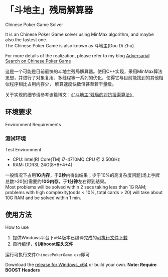 # 「斗地主」残局解算器  
Chinese Poker Game Solver  

It is an Chinese Poker Game solver using MinMax algorithm, and maybe also the fastest one.  
The Chinese Poker Game is also known as 斗地主(Dou Di Zhu).

For more details of the realization, please refer to my blog [Adversarial Search on Chinese Poker Game](https://blog.darkray.cn/tech/algorithm/adversarial-search-on-chinese-poker-game/)

这是一个可能是目前最快的斗地主残局解算器。使用C++实现，采用MinMax算法思想，并进行了对象复用、多线程等一系列的优化，使得它与目前能找到的其他相似程序相比占用内存少，
解算速度快数倍甚至若干量级。

关于实现的细节请参考该篇博文：[《“斗地主”残局的对抗搜索算法》](https://blog.darkray.cn/tech/algorithm/adversarial-search-on-chinese-poker-game/)

## 环境要求
Environment Requirements

### 测试环境
Test Environment

- CPU: Intel(R) Core(TM) i7-4710MQ CPU @ 2.50GHz
- RAM: DDR3L 24G(8+8+4+4)

一般情况下占用**1G内存**，于**2秒**内得出结果；少于10%的高复杂度问题(场上手牌总数>20张)需要约**10G内存**，于**1分钟**左右得到结果。  
Most problems will be solved within 2 secs taking less than 1G RAM; problems with high complexity(odds < 10%, total cards > 20) will take about 10G RAM and be solved within 1 min.

## 使用方法
How to use

1. 提供Windows平台下x64版本已编译完成的[可执行文件下载](https://github.com/Whotakesmyname/ChinesePokerGame/releases)
2. 自行编译，**引用boost库头文件**

运行可执行文件`ChinesePokerGame.exe`即可

Download the [release for Windows_x64](https://github.com/Whotakesmyname/ChinesePokerGame/releases) or build your own. **Note: Require BOOST Headers**

